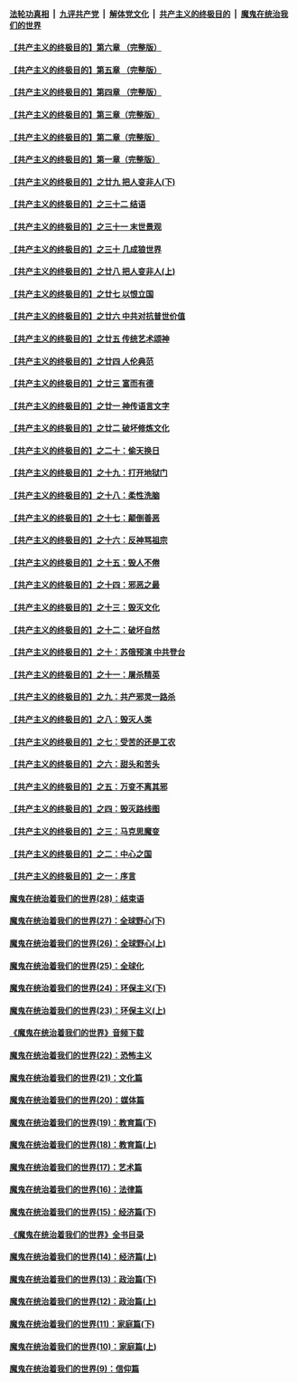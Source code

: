 ####  [法轮功真相](../../../../basic/blob/master/README.md?t=09231039) &nbsp;|&nbsp; [九评共产党](../../../../9ping.md/blob/master/README.md?t=09231039) &nbsp;|&nbsp; [解体党文化](../../../../jtdwh.md/blob/master/README.md?t=09231039)  &nbsp;|&nbsp; [共产主义的终极目的](../../../../gczydzjmd.md/blob/master/README.md?t=09231039) &nbsp;|&nbsp; [魔鬼在统治我们的世界](../../../../mgztzwmdsj.md/blob/master/README.md?t=09231039) 

#### [【共产主义的终极目的】第六章 （完整版）](../pages/nsc422/n11428913.md?t=09231039) 

#### [【共产主义的终极目的】第五章 （完整版）](../pages/nsc422/n11428912.md?t=09231039) 

#### [【共产主义的终极目的】第四章 （完整版）](../pages/nsc422/n11428907.md?t=09231039) 

#### [【共产主义的终极目的】第三章（完整版）](../pages/nsc422/n11428848.md?t=09231039) 

#### [【共产主义的终极目的】第二章（完整版）](../pages/nsc422/n11428831.md?t=09231039) 

#### [【共产主义的终极目的】第一章（完整版）](../pages/nsc422/n11417651.md?t=09231039) 

#### [【共产主义的终极目的】之廿九 把人变非人(下)](../pages/nsc422/n11344140.md?t=09231039) 

#### [【共产主义的终极目的】之三十二 结语](../pages/nsc422/n11360535.md?t=09231039) 

#### [【共产主义的终极目的】之三十一 末世景观](../pages/nsc422/n11351129.md?t=09231039) 

#### [【共产主义的终极目的】之三十 几成狼世界](../pages/nsc422/n11348280.md?t=09231039) 

#### [【共产主义的终极目的】之廿八 把人变非人(上)](../pages/nsc422/n11340492.md?t=09231039) 

#### [【共产主义的终极目的】之廿七 以恨立国](../pages/nsc422/n11336944.md?t=09231039) 

#### [【共产主义的终极目的】之廿六 中共对抗普世价值](../pages/nsc422/n11324785.md?t=09231039) 

#### [【共产主义的终极目的】之廿五 传统艺术颂神](../pages/nsc422/n11296396.md?t=09231039) 

#### [【共产主义的终极目的】之廿四 人伦典范](../pages/nsc422/n11296397.md?t=09231039) 

#### [【共产主义的终极目的】之廿三 富而有德](../pages/nsc422/n11283598.md?t=09231039) 

#### [【共产主义的终极目的】之廿一 神传语言文字](../pages/nsc422/n11263265.md?t=09231039) 

#### [【共产主义的终极目的】之廿二 破坏修炼文化](../pages/nsc422/n11245728.md?t=09231039) 

#### [【共产主义的终极目的】之二十：偷天换日](../pages/nsc422/n11238846.md?t=09231039) 

#### [【共产主义的终极目的】之十九：打开地狱门](../pages/nsc422/n11206376.md?t=09231039) 

#### [【共产主义的终极目的】之十八：柔性洗脑](../pages/nsc422/n11199994.md?t=09231039) 

#### [【共产主义的终极目的】之十七：颠倒善恶](../pages/nsc422/n11179782.md?t=09231039) 

#### [【共产主义的终极目的】之十六：反神骂祖宗](../pages/nsc422/n11166798.md?t=09231039) 

#### [【共产主义的终极目的】之十五：毁人不倦](../pages/nsc422/n11166792.md?t=09231039) 

#### [【共产主义的终极目的】之十四：邪恶之最](../pages/nsc422/n11150249.md?t=09231039) 

#### [【共产主义的终极目的】之十三：毁灭文化](../pages/nsc422/n11135227.md?t=09231039) 

#### [【共产主义的终极目的】之十二：破坏自然](../pages/nsc422/n11135214.md?t=09231039) 

#### [【共产主义的终极目的】之十：苏俄预演 中共登台](../pages/nsc422/n11118424.md?t=09231039) 

#### [【共产主义的终极目的】之十一：屠杀精英](../pages/nsc422/n11118442.md?t=09231039) 

#### [【共产主义的终极目的】之九：共产邪灵一路杀](../pages/nsc422/n11114139.md?t=09231039) 

#### [【共产主义的终极目的】之八：毁灭人类](../pages/nsc422/n11108503.md?t=09231039) 

#### [【共产主义的终极目的】之七：受苦的还是工农](../pages/nsc422/n11101809.md?t=09231039) 

#### [【共产主义的终极目的】之六：甜头和苦头](../pages/nsc422/n11096971.md?t=09231039) 

#### [【共产主义的终极目的】之五：万变不离其邪](../pages/nsc422/n11091285.md?t=09231039) 

#### [【共产主义的终极目的】之四：毁灭路线图](../pages/nsc422/n11086284.md?t=09231039) 

#### [【共产主义的终极目的】之三：马克思魔变](../pages/nsc422/n11061941.md?t=09231039) 

#### [【共产主义的终极目的】之二：中心之国](../pages/nsc422/n11047728.md?t=09231039) 

#### [【共产主义的终极目的】之一：序言](../pages/nsc422/n11086077.md?t=09231039) 

#### [魔鬼在统治着我们的世界(28)：结束语](../pages/nsc422/n10936246.md?t=09231039) 

#### [魔鬼在统治着我们的世界(27)：全球野心(下)](../pages/nsc422/n10928319.md?t=09231039) 

#### [魔鬼在统治着我们的世界(26)：全球野心(上)](../pages/nsc422/n10900318.md?t=09231039) 

#### [魔鬼在统治着我们的世界(25)：全球化](../pages/nsc422/n10788205.md?t=09231039) 

#### [魔鬼在统治着我们的世界(24)：环保主义(下)](../pages/nsc422/n10695307.md?t=09231039) 

#### [魔鬼在统治着我们的世界(23)：环保主义(上)](../pages/nsc422/n10688613.md?t=09231039) 

#### [《魔鬼在统治着我们的世界》音频下载](../pages/nsc422/n10635553.md?t=09231039) 

#### [魔鬼在统治着我们的世界(22)：恐怖主义](../pages/nsc422/n10614727.md?t=09231039) 

#### [魔鬼在统治着我们的世界(21)：文化篇](../pages/nsc422/n10597706.md?t=09231039) 

#### [魔鬼在统治着我们的世界(20)：媒体篇](../pages/nsc422/n10586579.md?t=09231039) 

#### [魔鬼在统治着我们的世界(19)：教育篇(下)](../pages/nsc422/n10564808.md?t=09231039) 

#### [魔鬼在统治着我们的世界(18)：教育篇(上)](../pages/nsc422/n10526970.md?t=09231039) 

#### [魔鬼在统治着我们的世界(17)：艺术篇](../pages/nsc422/n10499093.md?t=09231039) 

#### [魔鬼在统治着我们的世界(16)：法律篇](../pages/nsc422/n10485969.md?t=09231039) 

#### [魔鬼在统治着我们的世界(15)：经济篇(下)](../pages/nsc422/n10469975.md?t=09231039) 

#### [《魔鬼在统治着我们的世界》全书目录](../pages/nsc422/n10464261.md?t=09231039) 

#### [魔鬼在统治着我们的世界(14)：经济篇(上)](../pages/nsc422/n10457370.md?t=09231039) 

#### [魔鬼在统治着我们的世界(13)：政治篇(下)](../pages/nsc422/n10448270.md?t=09231039) 

#### [魔鬼在统治着我们的世界(12)：政治篇(上)](../pages/nsc422/n10444576.md?t=09231039) 

#### [魔鬼在统治着我们的世界(11)：家庭篇(下)](../pages/nsc422/n10440961.md?t=09231039) 

#### [魔鬼在统治着我们的世界(10)：家庭篇(上)](../pages/nsc422/n10435448.md?t=09231039) 

#### [魔鬼在统治着我们的世界(9)：信仰篇](../pages/nsc422/n10432159.md?t=09231039) 

